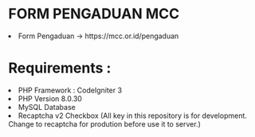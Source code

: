 # FORM PENGADUAN MCC
<li>Form Pengaduan -> https://mcc.or.id/pengaduan</li>

# Requirements :
<li>PHP Framework : CodeIgniter 3</li>
<li>PHP Version 8.0.30</li>
<li>MySQL Database</li>
<li>Recaptcha v2 Checkbox (All key in this repository is for development. Change to recaptcha for prodution before use it to server.)</li>
